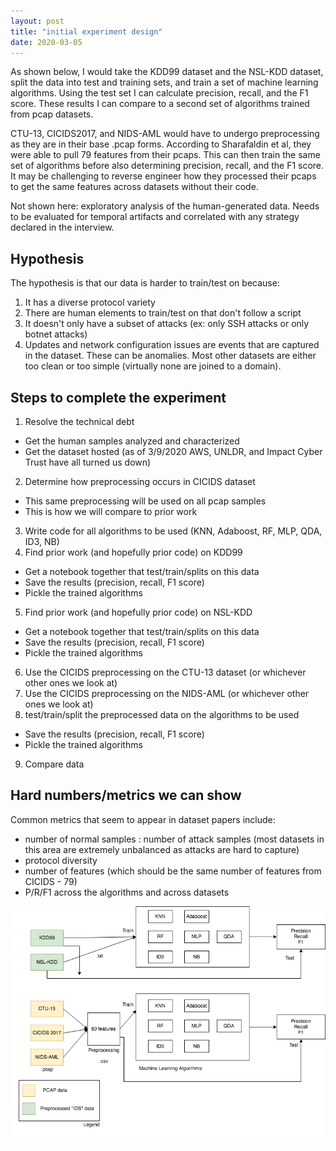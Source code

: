 ```yaml
---
layout: post
title: "initial experiment design"
date: 2020-03-05
---
```


As shown below, I would take the KDD99 dataset and the NSL-KDD dataset, split the data into test and training sets, and train a set of machine learning algorithms. Using the test set I can calculate precision, recall, and the F1 score. These results I can compare to a second set of algorithms trained from pcap datasets.

CTU-13, CICIDS2017, and NIDS-AML would have to undergo preprocessing as they are in their base .pcap forms. According to Sharafaldin et al, they were able to pull 79 features from their pcaps. This can then train the same set of algorithms before also determining precision, recall, and the F1 score. It may be challenging to reverse engineer how they processed their pcaps to get the same features across datasets without their code.

Not shown here: exploratory analysis of the human-generated data. Needs to be evaluated for temporal artifacts and correlated with any strategy declared in the interview.

## Hypothesis
The hypothesis is that our data is harder to train/test on because:
1. It has a diverse protocol variety
2. There are human elements to train/test on that don't follow a script
3. It doesn't only have a subset of attacks (ex: only SSH attacks or only botnet attacks)
4. Updates and network configuration issues are events that are captured in the dataset. These can be anomalies. Most other datasets are either too clean or too simple (virtually none are joined to a domain).

## Steps to complete the experiment
1. Resolve the technical debt
  - Get the human samples analyzed and characterized
  - Get the dataset hosted (as of 3/9/2020 AWS, UNLDR, and Impact Cyber Trust have all turned us down)
2. Determine how preprocessing occurs in CICIDS dataset
  - This same preprocessing will be used on all pcap samples
  - This is how we will compare to prior work
3. Write code for all algorithms to be used (KNN, Adaboost, RF, MLP, QDA, ID3, NB)
4. Find prior work (and hopefully prior code) on KDD99
  - Get a notebook together that test/train/splits on this data
  - Save the results (precision, recall, F1 score)
  - Pickle the trained algorithms
5. Find prior work (and hopefully prior code) on NSL-KDD
  - Get a notebook together that test/train/splits on this data
  - Save the results (precision, recall, F1 score)
  - Pickle the trained algorithms  
6. Use the CICIDS preprocessing on the CTU-13 dataset (or whichever other ones we look at)
7. Use the CICIDS preprocessing on the NIDS-AML (or whichever other ones we look at)
8. test/train/split the preprocessed data on the algorithms to be used
- Save the results (precision, recall, F1 score)
- Pickle the trained algorithms
9. Compare data

## Hard numbers/metrics we can show
Common metrics that seem to appear in dataset papers include:
- number of normal samples : number of attack samples (most datasets in this area are extremely unbalanced as attacks are hard to capture)
- protocol diversity
- number of features (which should be the same number of features from CICIDS - 79)
- P/R/F1 across the algorithms and across datasets


<img src="/assets/030520.png" width="700">
